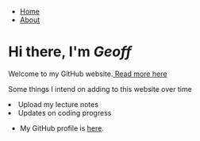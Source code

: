 <html>
	<head>
		<title>Geoff</title>
	</head>
	<body>
		<nav>
    		<ul>
        		<li><a href="/">Home</a></li>
	        	<li><a href="/about">About</a></li>
        		<!--<li><a href="/cv">CV</a></li>-->
        		<!--<li><a href="/lecture notes">Lecture Notes</a></li>-->
    		</ul>
		</nav>
		<div class="container">
    		<div class="blurb">
        		<h1>Hi there, I'm <em>Geoff</em></h1>
			<p>Welcome to my GitHub website.<a href="/about"> Read more here</a></p>
			<p>Some things I intend on adding to this website over time<p>
			<li>Upload my lecture notes</li>
			<li>Updates on coding progress</li>
    		</div><!-- /.blurb -->
		</div><!-- /.container -->
		<footer>
    		<ul>
        		<li>My GitHub profile is <a href="https://github.com/gjys2000">here</a>.</li>
			</ul>
		</footer>
	</body>
</html>
